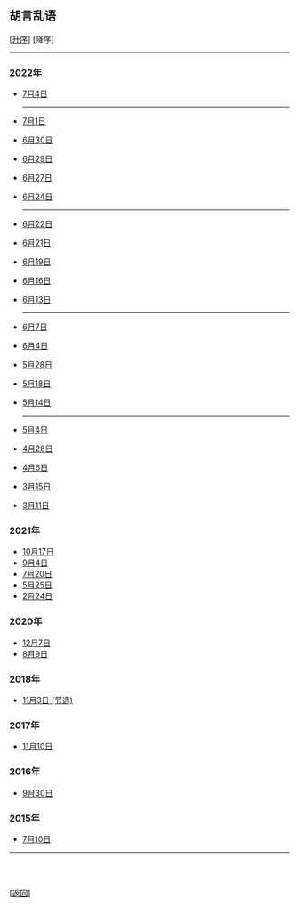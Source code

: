 ## 胡言乱语

[[升序]](胡言乱语_升序列表.md)        [降序]

------

### 2022年

- [7月4日](../../resources/proses/多余的话/胡言乱语/胡言乱语_2022年7月4日.md)

    ------

- [7月1日](../../resources/proses/多余的话/胡言乱语/胡言乱语_2022年7月1日.md)

- [6月30日](../../resources/proses/多余的话/胡言乱语/胡言乱语_2022年6月30日.md)

- [6月29日](../../resources/proses/多余的话/胡言乱语/胡言乱语_2022年6月29日.md)

- [6月27日](../../resources/proses/多余的话/胡言乱语/胡言乱语_2022年6月27日.md)

- [6月24日](../../resources/proses/多余的话/胡言乱语/胡言乱语_2022年6月24日.md)

    ------

- [6月22日](../../resources/proses/多余的话/胡言乱语/胡言乱语_2022年6月22日.md)

- [6月21日](../../resources/proses/多余的话/胡言乱语/胡言乱语_2022年6月21日.md)

- [6月19日](../../resources/proses/多余的话/胡言乱语/胡言乱语_2022年6月19日.md)

- [6月16日](../../resources/proses/多余的话/胡言乱语/胡言乱语_2022年6月16日.md)

- [6月13日](../../resources/proses/多余的话/胡言乱语/胡言乱语_2022年6月13日.md)

    ------

- [6月7日](../../resources/proses/多余的话/胡言乱语/胡言乱语_2022年6月7日.md)

- [6月4日](../../resources/proses/多余的话/胡言乱语/胡言乱语_2022年6月4日.md)

- [5月28日](../../resources/proses/多余的话/胡言乱语/胡言乱语_2022年5月28日.md)

- [5月18日](../../resources/proses/多余的话/胡言乱语/胡言乱语_2022年5月18日.md)

- [5月14日](../../resources/proses/多余的话/胡言乱语/胡言乱语_2022年5月14日.md)

    ------

- [5月4日](../../resources/proses/多余的话/胡言乱语/胡言乱语_2022年5月4日.md)

- [4月28日](../../resources/proses/多余的话/胡言乱语/胡言乱语_2022年4月28日.md)

- [4月6日](../../resources/proses/多余的话/胡言乱语/胡言乱语_2022年4月6日.md)

- [3月15日](../../resources/proses/多余的话/胡言乱语/胡言乱语_2022年3月15日.md)

- [3月11日](../../resources/proses/多余的话/胡言乱语/胡言乱语_2022年3月11日.md)

### 2021年

- [10月17日](../../resources/proses/多余的话/胡言乱语/胡言乱语_2021年10月17日.md)
- [9月4日](../../resources/proses/多余的话/胡言乱语/胡言乱语_2021年9月4日.md)
- [7月20日](../../resources/proses/多余的话/胡言乱语/胡言乱语_2021年7月20日.md)
- [5月25日](../../resources/proses/多余的话/胡言乱语/胡言乱语_2021年5月25日.md)
- [2月24日](../../resources/proses/多余的话/胡言乱语/胡言乱语_2021年2月24日.md)

### 2020年

- [12月7日](../../resources/proses/多余的话/胡言乱语/胡言乱语_2020年12月7日.md)
- [8月9日](../../resources/proses/多余的话/胡言乱语/胡言乱语_2020年8月9日.md)

### 2018年

- [11月3日 (节选)](../../resources/proses/多余的话/胡言乱语/胡言乱语_2018年11月3日_节选.md)

### 2017年

- [11月10日](../../resources/proses/多余的话/胡言乱语/胡言乱语_2017年11月10日.md)

### 2016年

- [9月30日](../../resources/proses/多余的话/胡言乱语/胡言乱语_2016年9月30日.md)

### 2015年

- [7月10日](../../resources/proses/多余的话/胡言乱语/胡言乱语_2015年7月10日.md)

------

<br>

<br>

[[返回]](多余的话.md)
